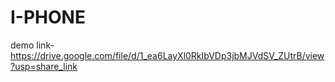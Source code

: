 # I-PHONE



demo link-https://drive.google.com/file/d/1_ea6LayXl0RkIbVDp3jbMJVdSV_ZUtrB/view?usp=share_link
